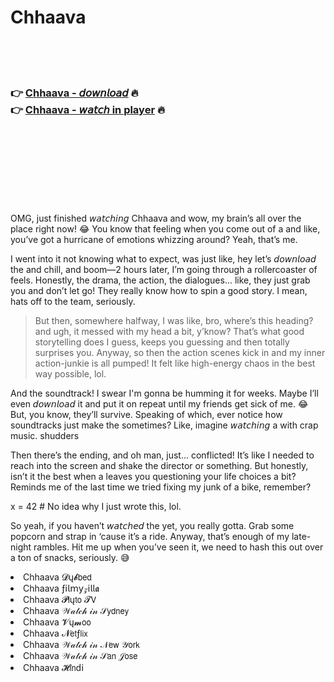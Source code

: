 <h1>Chhaava</h1>

<br><br><br>

<h3>👉 <a href="https://Bryans-diiludetmarb1989.github.io/dugrvpajlp/">Chhaava - 𝘥𝘰𝘸𝘯𝘭𝘰𝘢𝘥</a> 🔥<br>
👉 <a href="https://Bryans-diiludetmarb1989.github.io/dugrvpajlp/">Chhaava - 𝘸𝘢𝘵𝘤𝘩 in player</a> 🔥
</h3>



<br><br><br><br><br><br><br>


OMG, just finished 𝘸𝘢𝘵𝘤𝘩𝘪𝘯𝘨 Chhaava and wow, my brain’s all over the place right now! 😂 You know that feeling when you come out of a   and like, you’ve got a hurricane of emotions whizzing around? Yeah, that’s me. 

I went into it not knowing what to expect, was just like, hey let’s 𝘥𝘰𝘸𝘯𝘭𝘰𝘢𝘥 the   and chill, and boom—2 hours later, I’m going through a rollercoaster of feels. Honestly, the drama, the action, the dialogues... like, they just grab you and don’t let go! They really know how to spin a good story. I mean, hats off to the team, seriously. 

> But then, somewhere halfway, I was like, bro, where’s this heading? and ugh, it messed with my head a bit, y’know? That’s what good storytelling does I guess, keeps you guessing and then totally surprises you. Anyway, so then the action scenes kick in and my inner action-junkie is all pumped! It felt like high-energy chaos in the best way possible, lol.

And the soundtrack! I swear I'm gonna be humming it for weeks. Maybe I’ll even 𝘥𝘰𝘸𝘯𝘭𝘰𝘢𝘥 it and put it on repeat until my friends get sick of me. 😂 But, you know, they’ll survive. Speaking of which, ever notice how soundtracks just make the   sometimes? Like, imagine 𝘸𝘢𝘵𝘤𝘩𝘪𝘯𝘨 a   with crap music. shudders

Then there’s the ending, and oh man, just... conflicted! It’s like I needed to reach into the screen and shake the director or something. But honestly, isn’t it the best when a   leaves you questioning your life choices a bit? Reminds me of the last time we tried fixing my junk of a bike, remember?

x = 42  # No idea why I just wrote this, lol.

So yeah, if you haven’t 𝘸𝘢𝘵𝘤𝘩𝘦𝘥 the   yet, you really gotta. Grab some popcorn and strap in ‘cause it’s a ride. Anyway, that’s enough of my late-night rambles. Hit me up when you’ve seen it, we need to hash this out over a ton of snacks, seriously. 😅

<li>Chhaava 𝓓ų𝓫𝖻𝖾𝖽</li>
<li>Chhaava ƒ𝗂𝗅𝗆𝗒𝓏𝗂𝗅𝗅𝖆</li>
<li>Chhaava 𝓟𝗅ų𝗍𝗈 𝓣𝖵</li>
<li>Chhaava 𝒲𝒶𝓉𝒸𝒽 𝒾𝓃 𝒮𝗒𝖽𝗇𝖾𝗒</li>
<li>Chhaava 𝓥ų𝓶𝗈𝗈</li>
<li>Chhaava 𝓝𝖾𝗍ƒ𝗅𝗂𝗑</li>
<li>Chhaava 𝒲𝒶𝓉𝒸𝒽 𝒾𝓃 𝒩𝖾𝗐 𝒴𝗈𝗋𝗄</li>
<li>Chhaava 𝒲𝒶𝓉𝒸𝒽 𝒾𝓃 𝒮𝖺𝗇 𝒥𝗈𝗌𝖾</li>
<li>Chhaava 𝓗𝗂𝗇ԁ𝗂</li>

